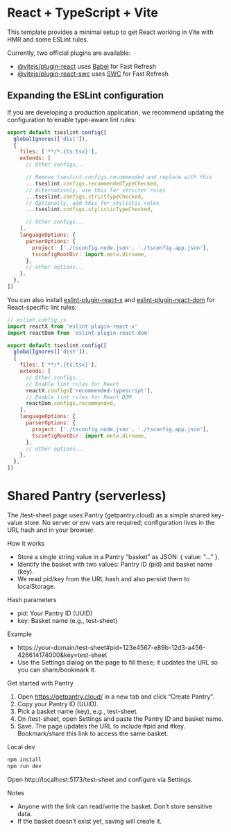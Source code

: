 # React + TypeScript + Vite

This template provides a minimal setup to get React working in Vite with HMR and some ESLint rules.

Currently, two official plugins are available:

- [@vitejs/plugin-react](https://github.com/vitejs/vite-plugin-react/blob/main/packages/plugin-react) uses [Babel](https://babeljs.io/) for Fast Refresh
- [@vitejs/plugin-react-swc](https://github.com/vitejs/vite-plugin-react/blob/main/packages/plugin-react-swc) uses [SWC](https://swc.rs/) for Fast Refresh

## Expanding the ESLint configuration

If you are developing a production application, we recommend updating the configuration to enable type-aware lint rules:

```js
export default tseslint.config([
  globalIgnores(['dist']),
  {
    files: ['**/*.{ts,tsx}'],
    extends: [
      // Other configs...

      // Remove tseslint.configs.recommended and replace with this
      ...tseslint.configs.recommendedTypeChecked,
      // Alternatively, use this for stricter rules
      ...tseslint.configs.strictTypeChecked,
      // Optionally, add this for stylistic rules
      ...tseslint.configs.stylisticTypeChecked,

      // Other configs...
    ],
    languageOptions: {
      parserOptions: {
        project: ['./tsconfig.node.json', './tsconfig.app.json'],
        tsconfigRootDir: import.meta.dirname,
      },
      // other options...
    },
  },
])
```

You can also install [eslint-plugin-react-x](https://github.com/Rel1cx/eslint-react/tree/main/packages/plugins/eslint-plugin-react-x) and [eslint-plugin-react-dom](https://github.com/Rel1cx/eslint-react/tree/main/packages/plugins/eslint-plugin-react-dom) for React-specific lint rules:

```js
// eslint.config.js
import reactX from 'eslint-plugin-react-x'
import reactDom from 'eslint-plugin-react-dom'

export default tseslint.config([
  globalIgnores(['dist']),
  {
    files: ['**/*.{ts,tsx}'],
    extends: [
      // Other configs...
      // Enable lint rules for React
      reactX.configs['recommended-typescript'],
      // Enable lint rules for React DOM
      reactDom.configs.recommended,
    ],
    languageOptions: {
      parserOptions: {
        project: ['./tsconfig.node.json', './tsconfig.app.json'],
        tsconfigRootDir: import.meta.dirname,
      },
      // other options...
    },
  },
])
```

# Shared Pantry (serverless)

The /test-sheet page uses Pantry (getpantry.cloud) as a simple shared key-value store. No server or env vars are required; configuration lives in the URL hash and in your browser.

How it works
- Store a single string value in a Pantry “basket” as JSON: { value: "..." }.
- Identify the basket with two values: Pantry ID (pid) and basket name (key).
- We read pid/key from the URL hash and also persist them to localStorage.

Hash parameters
- pid: Your Pantry ID (UUID)
- key: Basket name (e.g., test-sheet)

Example
- https://your-domain/test-sheet#pid=123e4567-e89b-12d3-a456-426614174000&key=test-sheet
- Use the Settings dialog on the page to fill these; it updates the URL so you can share/bookmark it.

Get started with Pantry
1) Open https://getpantry.cloud/ in a new tab and click “Create Pantry”.
2) Copy your Pantry ID (UUID).
3) Pick a basket name (key), e.g., test-sheet.
4) On /test-sheet, open Settings and paste the Pantry ID and basket name.
5) Save. The page updates the URL to include #pid and #key. Bookmark/share this link to access the same basket.

Local dev
```bash
npm install
npm run dev
```
Open http://localhost:5173/test-sheet and configure via Settings.

Notes
- Anyone with the link can read/write the basket. Don’t store sensitive data.
- If the basket doesn’t exist yet, saving will create it.
